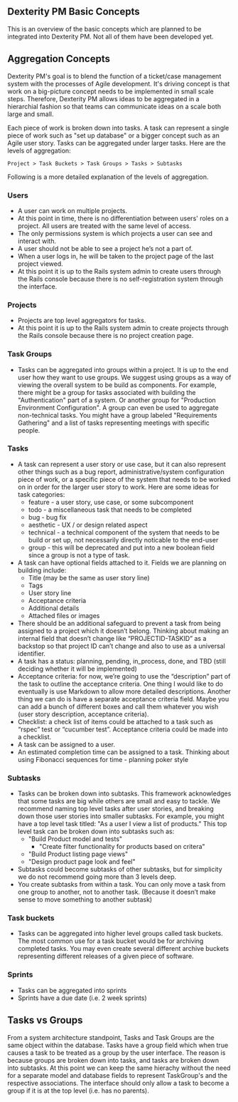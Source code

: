 ## Dexterity PM Basic Concepts

This is an overview of the basic concepts which are planned to be integrated into Dexterity PM. Not all of them
have been developed yet.

## Aggregation Concepts

Dexterity PM's goal is to blend the function of a ticket/case management system with the processes of Agile development.
It's driving concept is that work on a big-picture concept needs to be implemented in small scale steps. Therefore,
Dexterity PM allows ideas to be aggregated in a hierarchial fashion so that teams can communicate ideas on a scale
both large and small.

Each piece of work is broken down into tasks. A task can represent a single piece of work such as "set up database"
or a bigger concept such as an Agile user story. Tasks can be aggregated under larger tasks. Here are the levels of
aggregation:

    Project > Task Buckets > Task Groups > Tasks > Subtasks

Following is a more detailed explanation of the levels of aggregation.

### Users
* A user can work on multiple projects.
* At this point in time, there is no differentiation between users' roles on a project. All users are treated with the
  same level of access.
* The only permissions system is which projects a user can see and interact with.
* A user should not be able to see a project he’s not a part of.
* When a user logs in, he will be taken to the project page of the last project viewed.
* At this point it is up to the Rails system admin to create users through the Rails console because there is no
  self-registration system through the interface.

### Projects
* Projects are top level aggregators for tasks.
* At this point it is up to the Rails system admin to create projects through the Rails console because there is no
  project creation page.

### Task Groups
* Tasks can be aggregated into groups within a project. It is up to the end user how they want to use groups. We suggest
  using groups as a way of viewing the overall system to be build as components. For example, there might be a group
  for tasks associated with building the "Authentication" part of a system. Or another group for "Production Environment
  Configuration". A group can even be used to aggregate non-technical tasks. You might have a group labeled
  "Requirements Gathering" and a list of tasks representing meetings with specific people.

### Tasks
* A task can represent a user story or use case, but it can also represent other things such as a bug report, administrative/system configuration piece of work, or a specific piece of the system that needs to be worked on in order for the larger user story to work. Here are some ideas for task categories:
    * feature - a user story, use case, or some subcomponent
    * todo - a miscellaneous task that needs to be completed
    * bug - bug fix
    * aesthetic - UX / or design related aspect
    * technical - a technical component of the system that needs to be build or set up, not necessarily directly noticable to the end-user
    * group - this will be deprecated and put into a new boolean field since a group is not a type of task.
* A task can have optional fields attached to it. Fields we are planning on building include:
    * Title (may be the same as user story line)
    * Tags
    * User story line
    * Acceptance criteria
    * Additional details
    * Attached files or images
* There should be an additional safeguard to prevent a task from being assigned to a project which it doesn’t belong. Thinking about making an internal field that doesn’t change like “PROJECTID-TASKID” as a backstop so that project ID can’t change and also to use as a universal identifier.
* A task has a status: planning, pending, in_process, done, and TBD (still deciding whether it will be implemented)
* Acceptance criteria: for now, we’re going to use the “description” part of the task to outline the acceptance criteria. One thing I would like to do eventually is use Markdown to allow more detailed descriptions. Another thing we can do is have a separate acceptance criteria field. Maybe you can add a bunch of different boxes and call them whatever you wish (user story description, acceptance criteria).
* Checklist: a check list of items could be attached to a task such as “rspec” test or “cucumber test”. Acceptance criteria could be made into a checklist.
* A task can be assigned to a user.
* An estimated completion time can be assigned to a task. Thinking about using Fibonacci sequences for time - planning poker style

### Subtasks
* Tasks can be broken down into subtasks. This framework acknowledges that some tasks are big while others are small and
  easy to tackle. We recommend naming top level tasks after user stories, and breaking down those user stories into
  smaller subtasks. For example, you might have a top level task titled: "As a user I view a list of products."
  This top level task can be broken down into subtasks such as:
    * "Build Product model and tests"
        * "Create filter functionality for products based on critera"
    * "Build Product listing page views"
    * "Design product page look and feel"
* Subtasks could become subtasks of other subtasks, but for simplicity we do not recommend going more than 3 levels deep.
* You create subtasks from within a task. You can only move a task from one group to another, not to another task. (Because it doesn’t make sense to move something to another subtask)

### Task buckets
* Tasks can be aggregated into higher level groups called task buckets. The most common use for a task bucket would be
  for archiving completed tasks. You may even create several different archive buckets representing different releases
  of a given piece of software.

### Sprints
* Tasks can be aggregated into sprints
* Sprints have a due date (i.e. 2 week sprints)


## Tasks vs Groups

From a system architecture standpoint, Tasks and Task Groups are the same object within the database. Tasks have a
group field which when true causes a task to be treated as a group by the user interface. The reason is because
groups are broken down into tasks, and tasks are broken down into subtasks. At this point we can keep the same
hierachy without the need for a separate model and database fields to represent TaskGroup's and the respective
associations. The interface should only allow a task to become a group if it is at the top level (i.e. has no parents).